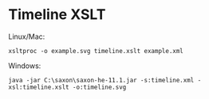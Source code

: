 Timeline XSLT
===

Linux/Mac:
```
xsltproc -o example.svg timeline.xslt example.xml
```

Windows:
```
java -jar C:\saxon\saxon-he-11.1.jar -s:timeline.xml -xsl:timeline.xslt -o:timeline.svg
```